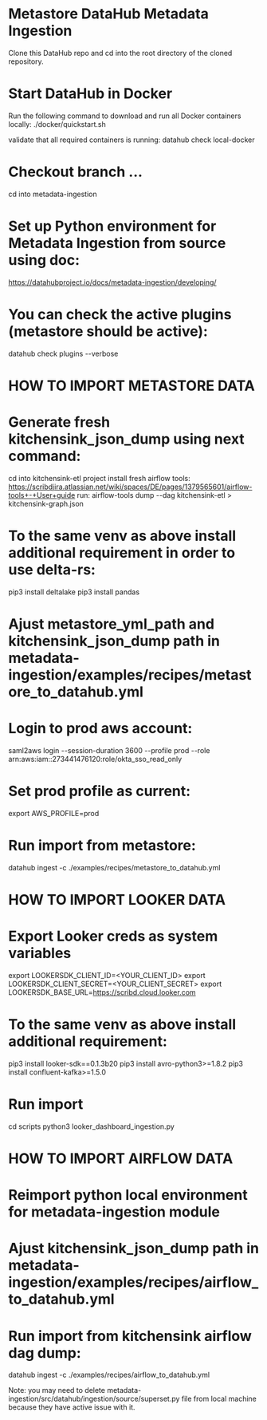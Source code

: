 # Metastore DataHub Metadata Ingestion
Clone this DataHub repo and cd into the root directory of the cloned repository.
# Start DataHub in Docker
Run the following command to download and run all Docker containers locally:
./docker/quickstart.sh

validate that all required  containers is running:
datahub check local-docker

# Checkout branch ...
cd into metadata-ingestion

# Set up Python environment for Metadata Ingestion from source using doc:
https://datahubproject.io/docs/metadata-ingestion/developing/

# You can check the active plugins (metastore should be active):
datahub check plugins --verbose

# HOW TO IMPORT METASTORE DATA
# Generate fresh kitchensink_json_dump using next command:
cd into kitchensink-etl project
install fresh airflow tools: https://scribdjira.atlassian.net/wiki/spaces/DE/pages/1379565601/airflow-tools+-+User+guide
run: airflow-tools dump --dag kitchensink-etl > kitchensink-graph.json

# To the same venv as above install additional requirement in order to use delta-rs:
pip3 install deltalake
pip3 install pandas

# Ajust metastore_yml_path and kitchensink_json_dump path in metadata-ingestion/examples/recipes/metastore_to_datahub.yml

# Login to prod aws account:
saml2aws login --session-duration 3600 --profile prod --role arn:aws:iam::273441476120:role/okta_sso_read_only
# Set prod profile as current:
export AWS_PROFILE=prod

# Run import from metastore:
datahub ingest -c ./examples/recipes/metastore_to_datahub.yml

# HOW TO IMPORT LOOKER DATA
# Export Looker creds as system variables
export LOOKERSDK_CLIENT_ID=<YOUR_CLIENT_ID>
export LOOKERSDK_CLIENT_SECRET=<YOUR_CLIENT_SECRET>
export LOOKERSDK_BASE_URL=https://scribd.cloud.looker.com

# To the same venv as above install additional requirement:
pip3 install looker-sdk==0.1.3b20
pip3 install avro-python3>=1.8.2
pip3 install confluent-kafka>=1.5.0

# Run import
cd scripts
python3 looker_dashboard_ingestion.py

# HOW TO IMPORT AIRFLOW DATA
# Reimport python local environment for metadata-ingestion module
# Ajust kitchensink_json_dump path in metadata-ingestion/examples/recipes/airflow_to_datahub.yml
# Run import from kitchensink airflow dag dump:
datahub ingest -c ./examples/recipes/airflow_to_datahub.yml

Note: you may need to delete metadata-ingestion/src/datahub/ingestion/source/superset.py file from local machine
because they have active issue with it.
